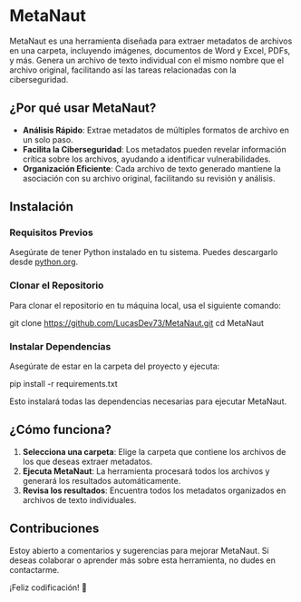 # MetaNaut

MetaNaut es una herramienta diseñada para extraer metadatos de archivos en una carpeta, incluyendo imágenes, documentos de Word y Excel, PDFs, y más. Genera un archivo de texto individual con el mismo nombre que el archivo original, facilitando así las tareas relacionadas con la ciberseguridad.

## ¿Por qué usar MetaNaut?

- **Análisis Rápido**: Extrae metadatos de múltiples formatos de archivo en un solo paso.
- **Facilita la Ciberseguridad**: Los metadatos pueden revelar información crítica sobre los archivos, ayudando a identificar vulnerabilidades.
- **Organización Eficiente**: Cada archivo de texto generado mantiene la asociación con su archivo original, facilitando su revisión y análisis.

## Instalación

### Requisitos Previos

Asegúrate de tener Python instalado en tu sistema. Puedes descargarlo desde [python.org](https://www.python.org/downloads/).

### Clonar el Repositorio

Para clonar el repositorio en tu máquina local, usa el siguiente comando:

git clone https://github.com/LucasDev73/MetaNaut.git
cd MetaNaut

### Instalar Dependencias

Asegúrate de estar en la carpeta del proyecto y ejecuta:

pip install -r requirements.txt

Esto instalará todas las dependencias necesarias para ejecutar MetaNaut.

## ¿Cómo funciona?

1. **Selecciona una carpeta**: Elige la carpeta que contiene los archivos de los que deseas extraer metadatos.
2. **Ejecuta MetaNaut**: La herramienta procesará todos los archivos y generará los resultados automáticamente.
3. **Revisa los resultados**: Encuentra todos los metadatos organizados en archivos de texto individuales.

## Contribuciones

Estoy abierto a comentarios y sugerencias para mejorar MetaNaut. Si deseas colaborar o aprender más sobre esta herramienta, no dudes en contactarme.

¡Feliz codificación! 🚀
